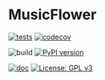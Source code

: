 # MusicFlower

[![tests](https://github.com/robert-lieck/musicflower/actions/workflows/tests.yml/badge.svg)](https://github.com/robert-lieck/musicflower/actions/workflows/tests.yml)
[![codecov](https://codecov.io/gh/robert-lieck/musicflower/branch/main/graph/badge.svg?token=D3G3NI02UB)](https://codecov.io/gh/robert-lieck/musicflower)

![build](https://github.com/robert-lieck/musicflower/workflows/build/badge.svg)
[![PyPI version](https://badge.fury.io/py/musicflower.svg)](https://badge.fury.io/py/musicflower)

[![doc](https://github.com/robert-lieck/musicflower/actions/workflows/doc.yml/badge.svg)](https://github.com/robert-lieck/musicflower/actions/workflows/doc.yml)
[![License: GPL v3](https://img.shields.io/badge/License-GPLv3-blue.svg)](https://www.gnu.org/licenses/gpl-3.0)
